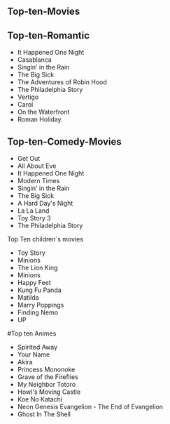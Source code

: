 
## Top-ten-Movies

## Top-ten-Romantic

- It Happened One Night
- Casablanca
- Singin' in the Rain
- The Big Sick
- The Adventures of Robin Hood
- The Philadelphia Story
- Vertigo
- Carol
- On the Waterfront
- Roman Holiday.

## Top-ten-Comedy-Movies
- Get Out
- All About Eve 
- It Happened One Night
- Modern Times
- Singin' in the Rain
- The Big Sick
- A Hard Day's Night
- La La Land
- Toy Story 3
- The Philadelphia Story


Top Ten children´s movies

- Toy Story
- Minions
- The Lion King
- Minions
- Happy Feet
- Kung Fu Panda
- Matilda
- Marry Poppings
- Finding Nemo
- UP

#Top ten Animes 

-  Spirited Away
-  Your Name
-  Akira
-  Princess Mononoke
- Grave of the Fireflies
- My Neighbor Totoro
- Howl's Moving Castle
- Koe No Katachi
- Neon Genesis Evangelion - The End of Evangelion
- Ghost In The Shell



